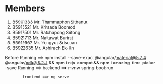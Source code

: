 Members
=======

  1. B5901333 Mr. Thammaphon Sithanut
  2. B5915521 Mr. Kritsada Boonrod
  3. B5917501 Mr. Ratchapong Sritong
  4. B5921713 Mr. Nattawat Burirat 
  5. B5919567 Mr. Yongyut Srisuban
  6. B5922635 Mr. Aphirach Ek-Un


Before Running ==> npm install --save-exact @angular/material@5.2.4 @angular/cdk@5.2.4 && npm i rxjs-compat && npm i amazing-time-picker --save
Running ==> backend ==> mvnw spring-boot:run
              
            frontend ==> ng serve

